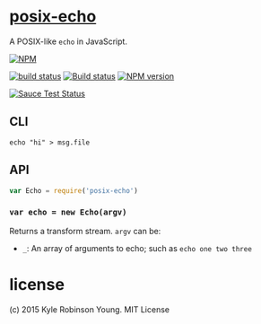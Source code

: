 # [posix-echo](http://pubs.opengroup.org/onlinepubs/9699919799/utilities/echo.html)

A POSIX-like `echo` in JavaScript.

[![NPM](https://nodei.co/npm/posix-echo.png?downloads=true&downloadRank=true&stars=true)](https://nodei.co/npm/posix-echo/)

[![build status](https://secure.travis-ci.org/shama/posix-echo.svg)](https://travis-ci.org/shama/posix-echo)
[![Build status](https://ci.appveyor.com/api/projects/status/xy837jnl2js8rg04)](https://ci.appveyor.com/project/shama/posix-echo)
[![NPM version](https://badge.fury.io/js/posix-echo.svg)](https://badge.fury.io/js/posix-echo)

<!-- [![browser support][https://ci.testling.com/shama/posix-echo.png]][https://ci.testling.com/shama/posix-echo] -->
[![Sauce Test Status](https://saucelabs.com/browser-matrix/shama.svg)](https://saucelabs.com/u/shama)

## CLI

```shell
echo "hi" > msg.file
```

## API

```js
var Echo = require('posix-echo')
```

### `var echo = new Echo(argv)`
Returns a transform stream. `argv` can be:

* `_`: An array of arguments to echo; such as `echo one two three`

# license
(c) 2015 Kyle Robinson Young. MIT License
